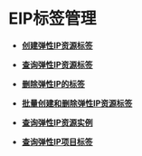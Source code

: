 # EIP标签管理<a name="eip_apitag_0000"></a>

 

-   **[创建弹性IP资源标签](创建弹性IP资源标签.md)**  

-   **[查询弹性IP资源标签](查询弹性IP资源标签.md)**  

-   **[删除弹性IP的标签](删除弹性IP的标签.md)**  

-   **[批量创建和删除弹性IP资源标签](批量创建和删除弹性IP资源标签.md)**  

-   **[查询弹性IP资源实例](查询弹性IP资源实例.md)**  

-   **[查询弹性IP项目标签](查询弹性IP项目标签.md)**  


